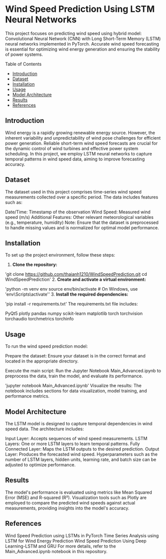 # Wind Speed Prediction Using LSTM Neural Networks
This project focuses on predicting wind speed using hybrid model: Convolutional Neural Network (CNN) with Long Short-Term Memory (LSTM) neural networks implemented in PyTorch. Accurate wind speed forecasting is essential for optimizing wind energy generation and ensuring the stability of power systems.

Table of Contents
- [Introduction](#introduction)
- [Dataset](#dataset)
- [Installation](#installation)
- [Usage](#usage)
- [Model Architecture](#model-architecture)
- [Results](#results)
- [References](#references)
## Introduction
Wind energy is a rapidly growing renewable energy source. However, the inherent variability and unpredictability of wind pose challenges for efficient power generation. Reliable short-term wind speed forecasts are crucial for the dynamic control of wind turbines and effective power system scheduling. In this project, we employ LSTM neural networks to capture temporal patterns in wind speed data, aiming to improve forecasting accuracy.

## Dataset
The dataset used in this project comprises time-series wind speed measurements collected over a specific period. The data includes features such as:

Date/Time: Timestamp of the observation
Wind Speed: Measured wind speed (m/s)
Additional Features: Other relevant meteorological variables (e.g., temperature, humidity)
Note: Ensure that the dataset is preprocessed to handle missing values and is normalized for optimal model performance.

## Installation
To set up the project environment, follow these steps:

1. **Clone the repository:**

'git clone https://github.com/thaianh1210/WindSpeedPrediction.git
cd WindSpeedPrediction'
2. **Create and activate a virtual environment:**

'python -m venv env
source env/bin/activate  # On Windows, use 'env\Scripts\activate''
3. **Install the required dependencies:**

'pip install -r requirements.txt'
The requirements.txt file includes:

PyQt5
plotly
pandas
numpy
scikit-learn
matplotlib
torch
torchvision
torchaudio
torchmetrics
torchinfo

## Usage
To run the wind speed prediction model:

Prepare the dataset: Ensure your dataset is in the correct format and located in the appropriate directory.

Execute the main script: Run the Jupyter Notebook Main_Advanced.ipynb to preprocess the data, train the model, and evaluate its performance.

'jupyter notebook Main_Advanced.ipynb'
Visualize the results: The notebook includes sections for data visualization, model training, and performance metrics.

## Model Architecture
The LSTM model is designed to capture temporal dependencies in wind speed data. The architecture includes:

Input Layer: Accepts sequences of wind speed measurements.
LSTM Layers: One or more LSTM layers to learn temporal patterns.
Fully Connected Layer: Maps the LSTM outputs to the desired prediction.
Output Layer: Produces the forecasted wind speed.
Hyperparameters such as the number of LSTM layers, hidden units, learning rate, and batch size can be adjusted to optimize performance.

## Results
The model's performance is evaluated using metrics like Mean Squared Error (MSE) and R-squared (R²). Visualization tools such as Plotly are employed to compare the predicted wind speeds against actual measurements, providing insights into the model's accuracy.

## References
Wind Speed Prediction using LSTMs in PyTorch
Time Series Analysis using LSTM for Wind Energy Prediction
Wind Speed Prediction Using Deep Learning-LSTM and GRU
For more details, refer to the Main_Advanced.ipynb notebook in this repository.
